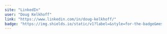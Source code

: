 ```yaml
---
site: "LinkedIn"
user: "Doug Kelkhoff"
link: "https://www.linkedin.com/in/doug-kelkhoff/"
badge: "https://img.shields.io/static/v1?label=&style=for-the-badge&message=Doug%20Kelkhoff&logo=LinkedIn&color=0a66c2"
---
```


